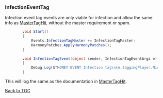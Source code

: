 ### InfectionEventTag
Infection event tag events are only viable for infection and allow the same info as [MasterTagHit](https://github.com/BzzzThe18th/HoneyLib/blob/main/Docs/Events/MasterTagHit.md), without the master requirement or spam.
```cs
        void Start()
        {
            Events.InfectionTagMaster += InfectionTagMaster;
            HarmonyPatches.ApplyHarmonyPatches();
        }
        
        void InfectionTagEvent(object sender, InfectionTagEventArgs e)
        {
            Debug.Log($"HONEY EVENT Infection tag\n{e.taggingPlayer.NickName}, {e.taggedPlayer.NickName}");
        }
```
This will log the same as the documentation in [MasterTagHit](https://github.com/BzzzThe18th/HoneyLib/blob/main/Docs/Events/MasterTagHit.md).

[Back to TOC](https://github.com/BzzzThe18th/HoneyLib/blob/main/Docs/Events/TOC.md)
